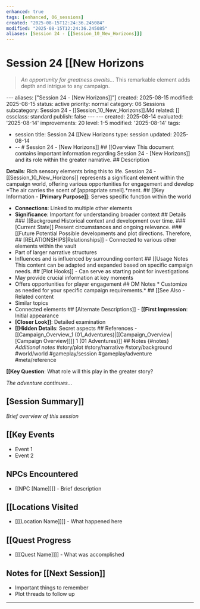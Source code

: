 ```yaml
---
enhanced: true
tags: [enhanced, 06_sessions]
created: "2025-08-15T12:24:36.245084"
modified: "2025-08-15T12:24:36.245085"
aliases: [Session 24 - [[Session_10_New_Horizons]]]
---
```


# Session 24   [[New Horizons

> *An opportunity for greatness awaits...* This remarkable element adds depth and intrigue to any campaign.

--- aliases: ["Session 24 - [New Horizons]]"]
created: 2025-08-15
modified: 2025-08-15
status: active
priority: normal
category: 06 Sessions
subcategory: Session 24 - [[Session_10_New_Horizons]].Md
related: []
cssclass: standard
publish: false --- ---
created: 2025-08-14
evaluated: '2025-08-14'
improvements: 20
level: 1-5
modified: '2025-08-14'
tags:
- session title: Session 24 [[New Horizons
type: session
updated: 2025-08-14
- -- # Session 24 - [New Horizons]] ## [[Overview This document contains important information regarding Session 24 - [New Horizons]] and its role within the greater narrative. ## Description

**Details**: Rich sensory elements bring this to life. Session 24 - [[Session_10_New_Horizons]] represents a significant element within the campaign world, offering various opportunities for engagement and develop
*The air carries the scent of [appropriate smell].*ment. ## [[Key Information - **[Primary Purpose]]**: Serves specific function within the world
- **Connections**: Linked to multiple other elements
- **Significance**: Important for understanding broader context ## Details ### [[Background Historical context and development over time. ### [Current State]] Present circumstances and ongoing relevance. ### [[Future Potential Possible developments and plot directions. Therefore, ## [RELATIONSHIPS|Relationships]] - Connected to various other elements within the vault
- Part of larger narrative structures
- Influences and is influenced by surrounding content ## [[Usage Notes This content can be adapted and expanded based on specific campaign needs. ## [Plot Hooks]] - Can serve as starting point for investigations
- May provide crucial information at key moments
- Offers opportunities for player engagement ## DM Notes * Customize as needed for your specific campaign requirements.* ## [[See Also - Related content
- Similar topics
- Connected elements ## [Alternate Descriptions]] - **[[First Impression**: Initial appearance
- **[Closer Look]]**: Detailed examination
- **[[Hidden Details**: Secret aspects ## References - [[Campaign_Overview_1 (01_Adventures)|[[Campaign_Overview|[Campaign Overview]]]] 1 (01 Adventures)]] ## Notes {#notes} *Additional notes* #story/plot
#story/narrative
#story/background
#world/world
#gameplay/session
#gameplay/adventure
#meta/reference

**[[Key Question**: What role will this play in the greater story?

*The adventure continues...*
## [Session Summary]]
*Brief overview of this session*

## [[Key Events
- Event 1
- Event 2

## NPCs Encountered
- [[NPC [Name]]]] - Brief description

## [[Locations Visited
- [[[Location Name]]]] - What happened here

## [[Quest Progress
- [[[Quest Name]]]] - What was accomplished

## Notes for [[Next Session]]
- Important things to remember
- Plot threads to follow up

---
